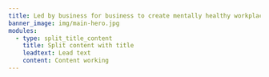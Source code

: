 ```yaml
---
title: Led by business for business to create mentally healthy workplaces
banner_image: img/main-hero.jpg
modules:
  - type: split_title_content
    title: Split content with title
    leadtext: Lead text
    content: Content working
---
```

